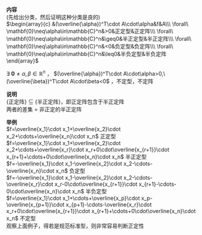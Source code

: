 **内容**  
(先给出分类，然后证明这种分类是良的)  
 $\begin{array}{c}  
&(\overline{\alpha})^T\cdot A\cdot\alpha&f&A\\\  
\forall\ \mathbf{0}\neq\alpha\in\mathbb{C}^n&>0&正定型&正定阵\\\  
\forall\ \mathbf{0}\neq\alpha\in\mathbb{C}^n&\geq0&半正定型&半正定阵\\\  
\forall\ \mathbf{0}\neq\alpha\in\mathbb{C}^n&<0&负定型&负定阵\\\  
\forall\ \mathbf{0}\neq\alpha\in\mathbb{C}^n&\leq0&半负定型&半负定阵  
\end{array}$  
  
 $\exists\ \mathbf{0}\neq\alpha,\beta\in\mathbb{R}^n$ ， $(\overline{\alpha})^T\cdot A\cdot\alpha>0,\ (\overline{\beta})^T\cdot A\cdot\beta<0$ ，不定型，不定阵  
  
**说明**  
{正定阵} $\subseteq$ {半正定阵}，即正定阵包含于半正定阵  
两者的差集 $=$ 非正定的半正定阵  
  
**举例**  
 $f=\overline{x_1}\cdot x_1+\overline{x_2}\cdot x_2+\cdots+\overline{x_n}\cdot x_n$ 正定型  
 $f=\overline{x_1}\cdot x_1+\overline{x_2}\cdot x_2+\cdots+\overline{x_r}\cdot x_r+0\cdot\overline{x_{r+1}}\cdot x_{r+1}+\cdots+0\cdot\overline{x_n}\cdot x_n$ 半正定型  
 $f=-\overline{x_1}\cdot x_1-\overline{x_2}\cdot x_2-\cdots-\overline{x_n}\cdot x_n$ 负定型  
 $f=-\overline{x_1}\cdot x_1-\overline{x_2}\cdot x_2-\cdots-\overline{x_r}\cdot x_r-0\cdot\overline{x_{r+1}}\cdot x_{r+1}-\cdots-0\cdot\overline{x_n}\cdot x_n$ 半负定型  
 $f=\overline{x_1}\cdot x_1+\cdots+\overline{x_p}\cdot x_p-\overline{x_{p+1}}\cdot x_{p+1}-\cdots-\overline{x_r}\cdot x_r+0\cdot\overline{x_{r+1}}\cdot x_{r+1}+\cdots+0\cdot\overline{x_n}\cdot x_n$ 不定型  
观察上面例子，得若是规范标准型，则非常容易判断正定性  
